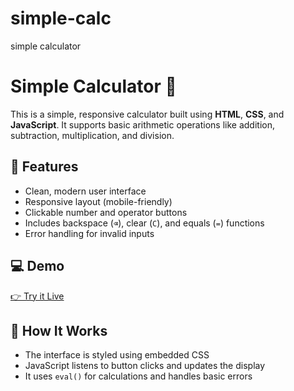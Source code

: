 # simple-calc
simple calculator
# Simple Calculator 🧮

This is a simple, responsive calculator built using **HTML**, **CSS**, and **JavaScript**. It supports basic arithmetic operations like addition, subtraction, multiplication, and division.

## 🚀 Features

- Clean, modern user interface
- Responsive layout (mobile-friendly)
- Clickable number and operator buttons
- Includes backspace (`⌫`), clear (`C`), and equals (`=`) functions
- Error handling for invalid inputs

## 💻 Demo

[👉 Try it Live](https://adams041.github.io/simple-calc/)


## 🧠 How It Works

- The interface is styled using embedded CSS
- JavaScript listens to button clicks and updates the display
- It uses `eval()` for calculations and handles basic errors

